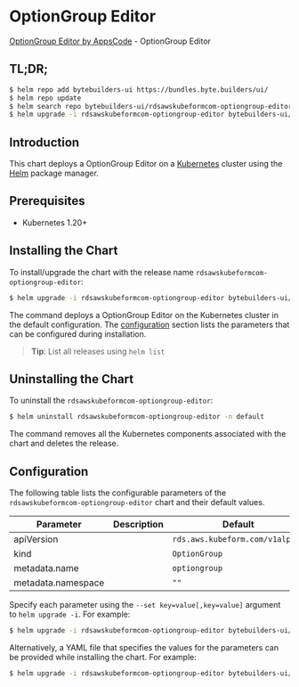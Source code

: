 # OptionGroup Editor

[OptionGroup Editor by AppsCode](https://byte.builders) - OptionGroup Editor

## TL;DR;

```bash
$ helm repo add bytebuilders-ui https://bundles.byte.builders/ui/
$ helm repo update
$ helm search repo bytebuilders-ui/rdsawskubeformcom-optiongroup-editor --version=v0.4.18
$ helm upgrade -i rdsawskubeformcom-optiongroup-editor bytebuilders-ui/rdsawskubeformcom-optiongroup-editor -n default --create-namespace --version=v0.4.18
```

## Introduction

This chart deploys a OptionGroup Editor on a [Kubernetes](http://kubernetes.io) cluster using the [Helm](https://helm.sh) package manager.

## Prerequisites

- Kubernetes 1.20+

## Installing the Chart

To install/upgrade the chart with the release name `rdsawskubeformcom-optiongroup-editor`:

```bash
$ helm upgrade -i rdsawskubeformcom-optiongroup-editor bytebuilders-ui/rdsawskubeformcom-optiongroup-editor -n default --create-namespace --version=v0.4.18
```

The command deploys a OptionGroup Editor on the Kubernetes cluster in the default configuration. The [configuration](#configuration) section lists the parameters that can be configured during installation.

> **Tip**: List all releases using `helm list`

## Uninstalling the Chart

To uninstall the `rdsawskubeformcom-optiongroup-editor`:

```bash
$ helm uninstall rdsawskubeformcom-optiongroup-editor -n default
```

The command removes all the Kubernetes components associated with the chart and deletes the release.

## Configuration

The following table lists the configurable parameters of the `rdsawskubeformcom-optiongroup-editor` chart and their default values.

|     Parameter      | Description |                  Default                   |
|--------------------|-------------|--------------------------------------------|
| apiVersion         |             | <code>rds.aws.kubeform.com/v1alpha1</code> |
| kind               |             | <code>OptionGroup</code>                   |
| metadata.name      |             | <code>optiongroup</code>                   |
| metadata.namespace |             | <code>""</code>                            |


Specify each parameter using the `--set key=value[,key=value]` argument to `helm upgrade -i`. For example:

```bash
$ helm upgrade -i rdsawskubeformcom-optiongroup-editor bytebuilders-ui/rdsawskubeformcom-optiongroup-editor -n default --create-namespace --version=v0.4.18 --set apiVersion=rds.aws.kubeform.com/v1alpha1
```

Alternatively, a YAML file that specifies the values for the parameters can be provided while
installing the chart. For example:

```bash
$ helm upgrade -i rdsawskubeformcom-optiongroup-editor bytebuilders-ui/rdsawskubeformcom-optiongroup-editor -n default --create-namespace --version=v0.4.18 --values values.yaml
```
